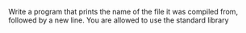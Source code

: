 Write a program that prints the name of the file it was compiled from, followed by a new line. You are allowed to use the standard library
